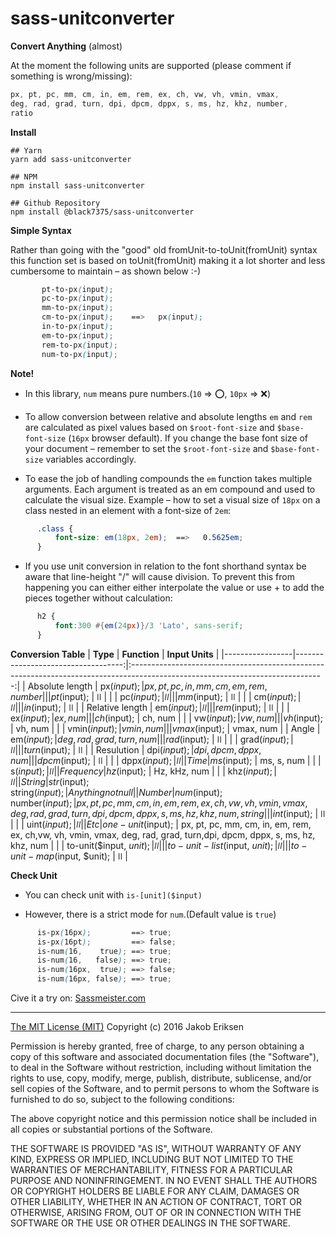 sass-unitconverter
==============

**Convert Anything** (almost)

At the moment the following units are supported (please comment if something is wrong/missing):

````SCSS
px, pt, pc, mm, cm, in, em, rem, ex, ch, vw, vh, vmin, vmax,
deg, rad, grad, turn, dpi, dpcm, dppx, s, ms, hz, khz, number,
ratio
````

**Install**
````shell
## Yarn
yarn add sass-unitconverter

## NPM
npm install sass-unitconverter

## Github Repository
npm install @black7375/sass-unitconverter
````


**Simple Syntax**

Rather than going with the "good" old fromUnit-to-toUnit(fromUnit) syntax this function set is based on toUnit(fromUnit) making it a lot shorter and less cumbersome to maintain – as shown below :-)

````SCSS
       pt-to-px(input);
       pc-to-px(input);
       mm-to-px(input);
       cm-to-px(input);    ==>   px(input);
       in-to-px(input);
       em-to-px(input);
       rem-to-px(input);
       num-to-px(input);
`````
**Note!**

* In this library, `num` means pure numbers.(`10` => :o:, `10px` => :x:)

* To allow conversion between relative and absolute lengths `em` and `rem` are calculated as pixel values based on `$root-font-size` and `$base-font-size` (`16px` browser default). If you change the base font size of your document – remember to set the `$root-font-size` and `$base-font-size` variables accordingly.

* To ease the job of handling compounds the `em` function takes multiple arguments. Each argument is treated as an em compound and used to calculate the visual size.
Example – how to set a visual size of `18px` on a class nested in an element with a font-size of `2em`:
````SCSS
      .class {
          font-size: em(18px, 2em);  ==>   0.5625em;
      }
`````
* If you use unit conversion in relation to the font shorthand syntax be aware that line-height "/" will cause division. To prevent this from happening you can either either interpolate the value or use + to add the pieces together without calculation:
````SCSS
      h2 { 
          font:300 #{em(24px)}/3 'Lato', sans-serif;
      }
````

**Conversion Table**
| **Type**        |                       **Function** | **Input Units**                                                                                                                |
|-----------------|-----------------------------------:|:------------------------------------------------------------------------------------------------------------------------------:|
| Absolute length |                        px($input); | px, pt, pc, in, mm, cm, em, rem, number                                                                                        |
|                 |                        pt($input); | ǀǀ                                                                                                                             |
|                 |                        pc($input); | ǀǀ                                                                                                                             |
|                 |                        mm($input); | ǀǀ                                                                                                                             |
|                 |                        cm($input); | ǀǀ                                                                                                                             |
|                 |                        in($input); | ǀǀ                                                                                                                             |
| Relative length |                        em($input); | ǀǀ                                                                                                                             |
|                 |                       rem($input); | ǀǀ                                                                                                                             |
|                 |                        ex($input); | ex, num                                                                                                                        |
|                 |                        ch($input); | ch, num                                                                                                                        |
|                 |                        vw($input); | vw, num                                                                                                                        |
|                 |                        vh($input); | vh, num                                                                                                                        |
|                 |                      vmin($input); | vmin, num                                                                                                                      |
|                 |                      vmax($input); | vmax, num                                                                                                                      |
| Angle           |                        em($input); | deg, rad, grad, turn, num                                                                                                      |
|                 |                       rad($input); | ǀǀ                                                                                                                             |
|                 |                      grad($input); | ǀǀ                                                                                                                             |
|                 |                      turn($input); | ǀǀ                                                                                                                             |
| Resulution      |                       dpi($input); | dpi, dpcm, dppx, num                                                                                                           |
|                 |                      dpcm($input); | ǀǀ                                                                                                                             |
|                 |                      dppx($input); | ǀǀ                                                                                                                             |
| Time            |                        ms($input); | ms, s, num                                                                                                                     |
|                 |                         s($input); | ǀǀ                                                                                                                             |
| Frequency       |                        hz($input); | Hz, kHz, num                                                                                                                   |
|                 |                       khz($input); | ǀǀ                                                                                                                             |
| String          | str($input);  <br> string($input); | Anything not null                                                                                                              |
| Number          |  num($input); <br> number($input); | px, pt, pc, mm, cm, in,  em, rem, ex, ch,vw, vh, vmin, vmax, deg, rad, grad, turn,dpi, dpcm, dppx, s, ms, hz, khz, num, string |
|                 |                       int($input); | ǀǀ                                                                                                                             |
|                 |                      uint($input); | ǀǀ                                                                                                                             |
| Etc             |                  one-unit($input); | px, pt, pc, mm, cm, in,  em, rem, ex, ch,vw, vh, vmin, vmax, deg, rad, grad, turn,dpi, dpcm, dppx, s, ms, hz, khz, num         |
|                 |            to-unit($input, $unit); | ǀǀ                                                                                                                             |
|                 |       to-unit-list($input, $unit); | ǀǀ                                                                                                                             |
|                 |        to-unit-map($input, $unit); | ǀǀ                                                                                                                             |

**Check Unit**

* You can check unit with `is-[unit]($input)`

* However, there is a strict mode for `num`.(Default value is `true`)
````SCSS
      is-px(16px);         ==> true;
      is-px(16pt);         ==> false;
      is-num(16,    true); ==> true;
      is-num(16,   false); ==> true;
      is-num(16px,  true); ==> false;
      is-num(16px, false); ==> true;
`````

Cive it a try on:
[Sassmeister.com](http://www.sassmeister.com/gist/5943041498e406ff2d1d452ac2c31c9f)


<hr>


[The MIT License (MIT)](https://opensource.org/licenses/MIT)
Copyright (c) 2016 Jakob Eriksen

Permission is hereby granted, free of charge, to any person obtaining a copy of this software and associated documentation files (the "Software"), to deal in the Software without restriction, including without limitation the rights to use, copy, modify, merge, publish, distribute, sublicense, and/or sell copies of the Software, and to permit persons to whom the Software is furnished to do so, subject to the following conditions:

The above copyright notice and this permission notice shall be included in all copies or substantial portions of the Software.

THE SOFTWARE IS PROVIDED "AS IS", WITHOUT WARRANTY OF ANY KIND, EXPRESS OR IMPLIED, INCLUDING BUT NOT LIMITED TO THE WARRANTIES OF MERCHANTABILITY, FITNESS FOR A PARTICULAR PURPOSE AND NONINFRINGEMENT. IN NO EVENT SHALL THE AUTHORS OR COPYRIGHT HOLDERS BE LIABLE FOR ANY CLAIM, DAMAGES OR OTHER LIABILITY, WHETHER IN AN ACTION OF CONTRACT, TORT OR OTHERWISE, ARISING FROM, OUT OF OR IN CONNECTION WITH THE SOFTWARE OR THE USE OR OTHER DEALINGS IN THE SOFTWARE.
